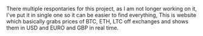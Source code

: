 There multiple respontaries for this project, as I am not longer working on it, I've put it in single one so it can be easier to find everything,
This is website which basically grabs prices of BTC, ETH, LTC off exchanges and shows them in USD and EURO and GBP in real time. 

